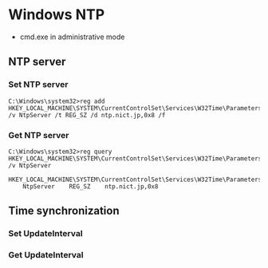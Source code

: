 # Windows NTP

* cmd.exe in administrative mode


## NTP server

### Set NTP server

```
C:\Windows\system32>reg add HKEY_LOCAL_MACHINE\SYSTEM\CurrentControlSet\Services\W32Time\Parameters /v NtpServer /t REG_SZ /d ntp.nict.jp,0x8 /f
```

### Get NTP server

```
C:\Windows\system32>reg query HKEY_LOCAL_MACHINE\SYSTEM\CurrentControlSet\Services\W32Time\Parameters /v NtpServer

HKEY_LOCAL_MACHINE\SYSTEM\CurrentControlSet\Services\W32Time\Parameters
    NtpServer    REG_SZ    ntp.nict.jp,0x8
```

## Time synchronization

### Set UpdateInterval

### Get UpdateInterval
